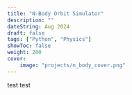 ```yaml
---
title: "N-Body Orbit Simulator"
description: ""
dateString: Aug 2024
draft: false
tags: ["Python", "Physics"]
showToc: false
weight: 200
cover:
    image: "projects/n_body_cover.png"
--- 
```


test test